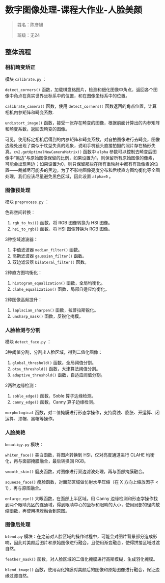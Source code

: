 # 数字图像处理-课程大作业-人脸美颜

> 姓名：陈彦旭
>
> 班级：无24

## 整体流程

### 相机畸变矫正

模块 `calibrate.py` ：

`detect_corners()` 函数，加载棋盘格图片，检测和细化图像中角点，返回各个图像中角点在真实世界坐标系中的位置，和在图像坐标系中的位置。

`calibrate_camera()` 函数，使用 `detect_corners()` 函数返回的角点位置，计算相机内参矩阵和畸变系数.

`undistort_image()` 函数，接受一张存在畸变的图像，根据前面计算出的内参矩阵和畸变系数，返回去畸变的图像。

可见，使用标定相机后得到的内参矩阵和畸变系数，对自拍图像进行去畸变，图像边缘处出现了类似于枕型失真的现象，说明手机镜头直接拍摄的照片存在桶形失真。`cv2.getOptimalNewCameraMatrix()` 函数中 `alpha` 参数可以控制去畸变后图像中“黑边”与原始图像保留的比例，如果设置为1，则保留所有原始图像的像素，可能会出现黑边；如果设置为0，则只保留那些在所有重映射中都有有效像素的位置——裁掉尽可能多的黑边。为了不影响图像亮度分布和后续直方图均衡化等全图处理，我们应该尽量避免黑色区域，因此设置 `alpha=0` 。

### 图像预处理

模块 `preprocess.py` ：

色彩空间转换：

1. `rgb_to_hsi()` 函数，将 RGB 图像转换为 HSI 图像。
2. `hsi_to_rgb()` 函数，将 HSI 图像转换为 RGB 图像。

3种空域滤波器：

1. 中值滤波器 `median_filter()` 函数。
2. 高斯滤波器 `gaussian_filter()` 函数。
3. 双边滤波器 `bilateral_filter()` 函数。

2种直方图均衡化：

1. `histogram_equalization()` 函数，全局均衡化。
2. `clahe_equalization()` 函数，局部自适应均衡化。

2种图像高频提升：

1. `laplacian_sharpen()` 函数，拉普拉斯锐化。
2. `unsharp_mask()` 函数，反锐化掩模。

### 人脸检测与分割

模块 `detect_face.py` ：

3种阈值分割，分割出人脸区域，得到二值化图像：

1. `global_threshold()` 函数，全局阈值分割。
2. `otsu_threshold()` 函数，大津算法阈值分割。
3. `adaptive_threshold()` 函数，自适应阈值分割。

2两种边缘检测：

1. `soble_edge()` 函数，Soble 算子边缘检测。
2. `canny_edge()` 函数，Canny 算子边缘检测。

`morphological` 函数，对二值掩膜进行形态学操作，支持腐蚀、膨胀、开运算、闭运算、顶帽、黑帽等操作。

### 人脸美艳

`beautigy.py` 模块：

`whiten_face()` 美白函数，将图片转换到 HSI，仅对亮度通道进行 CLAHE 均衡化，再与面部掩膜融合，最后转换回 RGB。

`smooth_skin()` 磨皮函数，对图像进行双边滤波处理，再与面部掩膜融合。

`squeeze_face()` 瘦脸函数，对面部区域做仿射水平压缩（在 X 方向上缩放因子 < 1），再与原图融合。

`enlarge_eye()` 大眼函数，在面部上半区域。用 Canny 边缘检测和形态学操作找到两个眼睛亮区的连通域，得到眼睛中心的坐标和眼睛的大小，使用局部的径向放缩函数，再使用掩膜融合到原图。

### 图像后处理

`blend.py` 模块：在之前对人脸区域的操作过程中，可能会对图片背景部分造成影响，因此对美颜后图片和原始图像进行融合，且使用渐变融合，使得拼接区域过渡自然。

`feather_mask()` 函数，对人脸区域的二值化掩膜进行高斯模糊，生成羽化掩膜。

`blend_image()` 函数，使用羽化掩膜对美颜后的图像和原始图像进行融合，保证边缘过渡自然。
